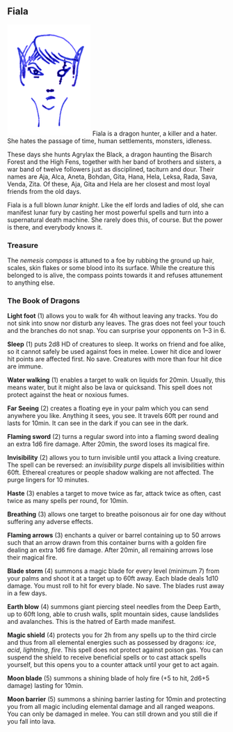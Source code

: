 ## Fiala

![Fiala](Fiala.png)
Fiala is a dragon hunter, a killer and a hater. She hates the passage
of time, human settlements, monsters, idleness.

These days she hunts Agrylax the Black, a dragon haunting the Bisarch
Forest and the High Fens, together with her band of brothers and
sisters, a war band of twelve followers just as disciplined, taciturn
and dour. Their names are Aja, Alca, Aneta, Bohdan, Gita, Hana, Hela,
Leksa, Rada, Sava, Venda, Zita. Of these, Aja, Gita and Hela are her
closest and most loyal friends from the old days.

Fiala is a full blown *lunar knight*. Like the elf lords and ladies of
old, she can manifest lunar fury by casting her most powerful spells
and turn into a supernatural death machine. She rarely does this, of
course. But the power is there, and everybody knows it.

### Treasure

The *nemesis compass* is attuned to a foe by rubbing the ground up
hair, scales, skin flakes or some blood into its surface. While the
creature this belonged to is alive, the compass points towards it
and refuses attunement to anything else.

### The Book of Dragons

**Light foot** (1) allows you to walk for 4h without leaving any
tracks. You do not sink into snow nor disturb any leaves. The gras
does not feel your touch and the branches do not snap. You can
surprise your opponents on 1–3 in 6.

**Sleep** (1) puts 2d8 HD of creatures to sleep. It works on friend
and foe alike, so it cannot safely be used against foes in melee.
Lower hit dice and lower hit points are affected first. No save.
Creatures with more than four hit dice are immune.

**Water walking** (1) enables a target to walk on liquids for 20min.
Usually, this means water, but it might also be lava or quicksand.
This spell does not protect against the heat or noxious fumes.

**Far Seeing** (2) creates a floating eye in your palm which you can
send anywhere you like. Anything it sees, you see. It travels 60ft per
round and lasts for 10min. It can see in the dark if you can see in
the dark.

**Flaming sword** (2) turns a regular sword into into a flaming sword
dealing an extra 1d6 fire damage. After 20min, the sword loses its
magical fire.

**Invisibility** (2) allows you to turn invisible until you attack a
living creature. The spell can be reversed: an *invisibility purge*
dispels all invisibilities within 60ft. Ethereal creatures or people
shadow walking are not affected. The purge lingers for 10 minutes.

**Haste** (3) enables a target to move twice as far, attack twice as
often, cast twice as many spells per round, for 10min.

**Breathing** (3) allows one target to breathe poisonous air for one
day without suffering any adverse effects.

**Flaming arrows** (3) enchants a quiver or barrel containing up to 50
arrows such that an arrow drawn from this container burns with a
golden fire dealing an extra 1d6 fire damage. After 20min, all
remaining arrows lose their magical fire.

**Blade storm** (4) summons a magic blade for every level (minimum 7)
from your palms and shoot it at a target up to 60ft away. Each blade
deals 1d10 damage. You must roll to hit for every blade. No save. The
blades rust away in a few days.

**Earth blow** (4) summons giant piercing steel needles from the Deep
Earth, up to 60ft long, able to crush walls, split mountain sides,
cause landslides and avalanches. This is the hatred of Earth made
manifest.

**Magic shield** (4) protects you for 2h from any spells up to the
third circle and thus from all elemental energies such as possessed by
dragons: *ice*, *acid*, *lightning*, *fire*. This spell does not
protect against poison gas. You can suspend the shield to receive
beneficial spells or to cast attack spells yourself, but this opens
you to a counter attack until your get to act again.

**Moon blade** (5) summons a shining blade of holy fire (+5 to hit,
2d6+5 damage) lasting for 10min.

**Moon barrier** (5) summons a shining barrier lasting for 10min and
protecting you from all magic including elemental damage and all
ranged weapons. You can only be damaged in melee. You can still drown
and you still die if you fall into lava.
